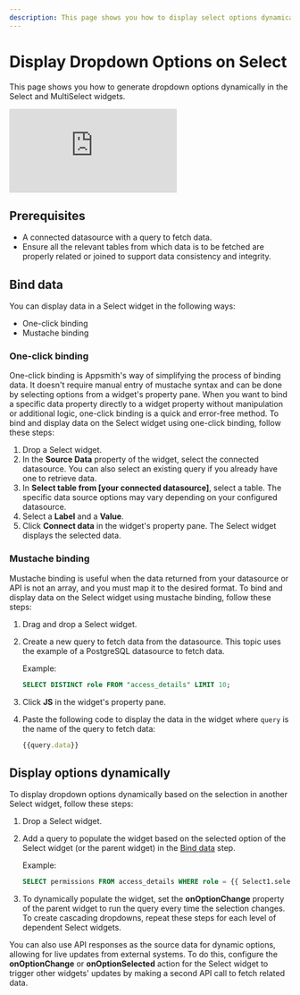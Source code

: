 ```yaml
---
description: This page shows you how to display select options dynamically.
---
```


# Display Dropdown Options on Select
This page shows you how to generate dropdown options dynamically in the Select and MultiSelect widgets.

<div style={{ position: "relative", paddingBottom: "calc(50.520833333333336% + 41px)", height: "0", width: "100%" }}>
  <iframe src="https://demo.arcade.software/9ah0AGhFrfeLJeUOttuI?embed" frameborder="0" loading="lazy" webkitallowfullscreen mozallowfullscreen allowfullscreen style={{ position: "absolute", top: "0", left: "0", width: "100%", height: "100%", colorScheme: "light" }} title="Appsmith | Connect Data">
  </iframe>
</div>


## Prerequisites
- A connected datasource with a query to fetch data.
- Ensure all the relevant tables from which data is to be fetched are properly related or joined to support data consistency and integrity.


## Bind data
You can display data in a Select widget in the following ways:
- One-click binding
- Mustache binding

### One-click binding
One-click binding is Appsmith's way of simplifying the process of binding data. It doesn't require manual entry of mustache syntax and can be done by selecting options from a widget's property pane. When you want to bind a specific data property directly to a widget property without manipulation or additional logic, one-click binding is a quick and error-free method.
To bind and display data on the Select widget using one-click binding, follow these steps:
1. Drop a Select widget.
2. In the **Source Data** property of the widget, select the connected datasource. You can also select an existing query if you already have one to retrieve data.
3. In **Select table from [your connected datasource]**, select a table. The specific data source options may vary depending on your configured datasource.
4. Select a **Label** and a **Value**.
5. Click **Connect data** in the widget's property pane. The Select widget displays the selected data.

### Mustache binding
Mustache binding is useful when the data returned from your datasource or API is not an array, and you must map it to the desired format. 
To bind and display data on the Select widget using mustache binding, follow these steps:
1. Drag and drop a Select widget.
2. Create a new query to fetch data from the datasource.
   This topic uses the example of a PostgreSQL datasource to fetch data.

   Example:
   ```sql
   SELECT DISTINCT role FROM "access_details" LIMIT 10;
   ```
3. Click **JS** in the widget's property pane.
4. Paste the following code to display the data in the widget where `query` is the name of the query to fetch data:
   
   ```jsx
   {{query.data}}
   ```
## Display options dynamically
To display dropdown options dynamically based on the selection in another Select widget, follow these steps:
1. Drop a Select widget.
2. Add a query to populate the widget based on the selected option of the Select widget (or the parent widget) in the [Bind data](#bind-data) step.

   Example:
   ```sql
   SELECT permissions FROM access_details WHERE role = {{ Select1.selectedOptionValue }};
   ```
3. To dynamically populate the widget, set the **onOptionChange** property of the parent widget to run the query every time the selection changes.
To create cascading dropdowns, repeat these steps for each level of dependent Select widgets.

You can also use API responses as the source data for dynamic options, allowing for live updates from external systems. To do this, configure the **onOptionChange** or **onOptionSelected** action for the Select widget to trigger other widgets' updates by making a second API call to fetch related data. 
